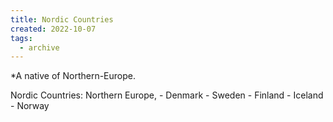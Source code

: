 ```yaml
---
title: Nordic Countries
created: 2022-10-07
tags:
  - archive
---
```


*A native of Northern-Europe.

Nordic Countries: Northern Europe,
	- Denmark
	- Sweden
	- Finland 
	- Iceland 
	- Norway